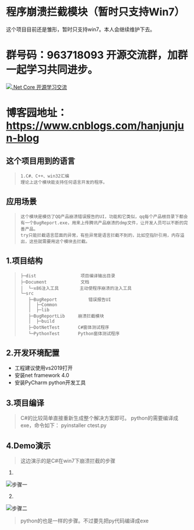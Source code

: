 # 程序崩溃拦截模块（暂时只支持Win7）
这个项目目前还是雏形，暂时只支持win7。本人会继续维护下去。

# 群号码：963718093 开源交流群，加群一起学习共同进步。
[![.Net Core 开源学习交流](http://pub.idqqimg.com/wpa/images/group.png ".Net Core 开源学习交流")](http://shang.qq.com/wpa/qunwpa?idkey=d42b97a72adbb99729c59fc68173df53093e6d8908dd4588f2d81907a84d8f3b)

# 博客园地址：https://www.cnblogs.com/hanjunjun-blog

## 这个项目用到的语言
>```
>1.C#、C++、win32汇编
>理论上这个模块能支持任何语言开发的程序。
>```

## 应用场景
>```
>这个模块是模仿了QQ产品崩溃错误报告的UI，功能和它类似，qq每个产品根目录下都会有一个BugReport.exe，用来上传腾讯产品崩溃的dmp文件，让开发人员可以不断的完善产品。
>try只能拦截语言层面的异常，有些异常是语言拦截不到的，比如空指针引用，内存溢出，这些就需要用这个模块去拦截。
>```

## 1.项目结构
>```
>├─dist					项目编译输出目录
>├─Document				文档
>│  └─x86注入工具		 主动使程序崩溃的注入工具
>└─src					
>    ├─BugReport			错误报告UI
>    │  ├─Common
>    │  ├─lib
>    ├─BugReportLib		崩溃拦截模块
>    │  ├─build			
>    ├─DotNetTest		C#窗体测试程序
>    └─PythonTest		Python窗体测试程序
>```

## 2.开发环境配置

* 工程建议使用vs2019打开
* 安装net framework 4.0
* 安装PyCharm python开发工具

## 3.项目编译

> C#的比较简单直接重新生成整个解决方案即可。
> python的需要编译成exe，命令如下：
> pyinstaller ctest.py

##  4.Demo演示

> 这边演示的是C#在win7下崩溃拦截的步骤
1.
![步骤一](https://raw.githubusercontent.com/HanJunJun/BugReport/master/Document/images/1.png)

2.
![步骤二](https://raw.githubusercontent.com/HanJunJun/BugReport/master/Document/images/2.png)

> python的也是一样的步骤。不过要先把py代码编译成exe